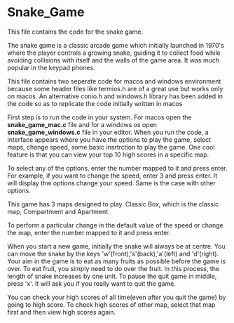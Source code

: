 # Snake_Game
This file contains the code for the snake game. 

The snake game is a classic arcade game which initially launched in 1970's where the player 
controls a growing snake, guiding it to collect food while avoiding collisions with itself 
and the walls of the game area. It was much popular in the keypad phones.


This file contains two seperate code for macos and windows environment because some header files like
termios.h are of a great use but works only on macos. An alternative conio.h and windows.h library has been added in the 
code so as to replicate the code initially written in macos

First step is to run the code in your system. For macos open the **snake_game_mac.c** file and for a windows os open **snake_game_windows.c** file in your editor. When you run the code, a interface appears where you have the options to 
play the game, select maps, change speed, some basic insrtrction to play the game. One cool feature is that 
you can view your top 10 high scores in a specific map.

To select any of the options, enter the number mapped to it and press enter.
For example, if you want to change the speed, enter 3 and press enter. It will display thw options 
change your speed. Same is the case with other options.

This game has 3 maps designed to play. Classic Box, 
which is the classic map, Compartment and Apartment.

To perform a particular change in the default value of the speed or change the map, enter 
the number mapped to it and press enter. 

When you start a new game, initially the snake will always be at centre.
You can move the snake by the keys 'w'(front),'s'(back),'a'(left) and 'd'(right).
Your aim in the game is to eat as many fruits as possible before the game is over.
To eat fruit, you simply need to do over the fruit. In this process, the length of snake increases by one unit.
To pause the quit game in middle, press 'x'. It will ask you if you really want to quit the game.

You can check your high scores of all time(even after you quit the game) by going to high score. To check high scores of other map,
select that map first and then view high scores again.
